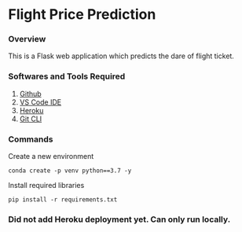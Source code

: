 # Flight Price Prediction

### Overview

This is a Flask web application which predicts the dare of flight ticket.

### Softwares and Tools Required

1. [Github](https://github.com)
2. [VS Code IDE](https://code.visualstudio.com/)
3. [Heroku](https://heroku.com)
4. [Git CLI](https://git-scm.com/download/win)

### Commands

Create a new environment

```
conda create -p venv python==3.7 -y
```

Install required libraries

```
pip install -r requirements.txt
```

### Did not add Heroku deployment yet. Can only run locally.
